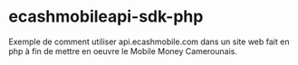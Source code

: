 # ecashmobileapi-sdk-php
Exemple de comment utiliser api.ecashmobile.com dans un site web fait en php à fin de mettre en oeuvre le Mobile Money Camerounais.
